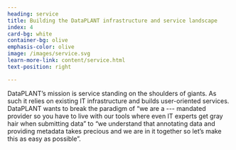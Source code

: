 ```yaml
---
heading: service
title: Building the DataPLANT infrastructure and service landscape
index: 4
card-bg: white
container-bg: olive
emphasis-color: olive
image: /images/service.svg
learn-more-link: content/service.html
text-position: right

---
```


DataPLANT’s mission is service standing on the shoulders of giants. As such it relies on existing IT infrastructure and builds user-oriented services. DataPLANT wants to break the paradigm of “we are a --- mandated provider so you have to live with our tools where even IT experts get gray hair when submitting data” to “we understand that annotating data and providing metadata takes precious and we are in it together so let’s make this as easy as possible”.
